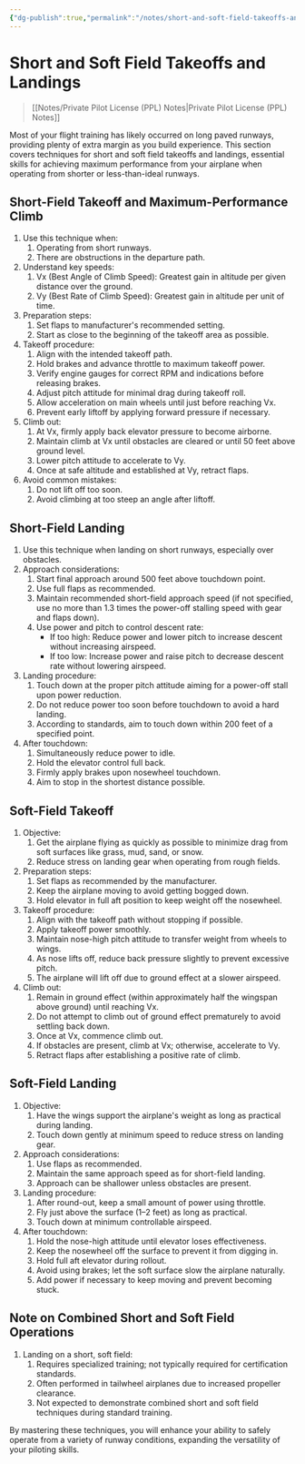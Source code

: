 ```yaml
---
{"dg-publish":true,"permalink":"/notes/short-and-soft-field-takeoffs-and-landings/","title":"Short and Soft Field Takeoffs and Landings","tags":["aviation","classnotes"]}
---
```



# Short and Soft Field Takeoffs and Landings
> [[Notes/Private Pilot License (PPL) Notes\|Private Pilot License (PPL) Notes]]

Most of your flight training has likely occurred on long paved runways, providing plenty of extra margin as you build experience. This section covers techniques for short and soft field takeoffs and landings, essential skills for achieving maximum performance from your airplane when operating from shorter or less-than-ideal runways.

## Short-Field Takeoff and Maximum-Performance Climb

1. Use this technique when:
    1. Operating from short runways.
    2. There are obstructions in the departure path.
2. Understand key speeds:
    1. Vx (Best Angle of Climb Speed): Greatest gain in altitude per given distance over the ground.
    2. Vy (Best Rate of Climb Speed): Greatest gain in altitude per unit of time.
3. Preparation steps:
    1. Set flaps to manufacturer's recommended setting.
    2. Start as close to the beginning of the takeoff area as possible.
4. Takeoff procedure:
    1. Align with the intended takeoff path.
    2. Hold brakes and advance throttle to maximum takeoff power.
    3. Verify engine gauges for correct RPM and indications before releasing brakes.
    4. Adjust pitch attitude for minimal drag during takeoff roll.
    5. Allow acceleration on main wheels until just before reaching Vx.
    6. Prevent early liftoff by applying forward pressure if necessary.
5. Climb out:
    1. At Vx, firmly apply back elevator pressure to become airborne.
    2. Maintain climb at Vx until obstacles are cleared or until 50 feet above ground level.
    3. Lower pitch attitude to accelerate to Vy.
    4. Once at safe altitude and established at Vy, retract flaps.
6. Avoid common mistakes:
    1. Do not lift off too soon.
    2. Avoid climbing at too steep an angle after liftoff.

## Short-Field Landing

1. Use this technique when landing on short runways, especially over obstacles.
2. Approach considerations:
    1. Start final approach around 500 feet above touchdown point.
    2. Use full flaps as recommended.
    3. Maintain recommended short-field approach speed (if not specified, use no more than 1.3 times the power-off stalling speed with gear and flaps down).
    4. Use power and pitch to control descent rate:
        - If too high: Reduce power and lower pitch to increase descent without increasing airspeed.
        - If too low: Increase power and raise pitch to decrease descent rate without lowering airspeed.
3. Landing procedure:
    1. Touch down at the proper pitch attitude aiming for a power-off stall upon power reduction.
    2. Do not reduce power too soon before touchdown to avoid a hard landing.
    3. According to standards, aim to touch down within 200 feet of a specified point.
4. After touchdown:
    1. Simultaneously reduce power to idle.
    2. Hold the elevator control full back.
    3. Firmly apply brakes upon nosewheel touchdown.
    4. Aim to stop in the shortest distance possible.

## Soft-Field Takeoff

1. Objective:
    1. Get the airplane flying as quickly as possible to minimize drag from soft surfaces like grass, mud, sand, or snow.
    2. Reduce stress on landing gear when operating from rough fields.
2. Preparation steps:
    1. Set flaps as recommended by the manufacturer.
    2. Keep the airplane moving to avoid getting bogged down.
    3. Hold elevator in full aft position to keep weight off the nosewheel.
3. Takeoff procedure:
    1. Align with the takeoff path without stopping if possible.
    2. Apply takeoff power smoothly.
    3. Maintain nose-high pitch attitude to transfer weight from wheels to wings.
    4. As nose lifts off, reduce back pressure slightly to prevent excessive pitch.
    5. The airplane will lift off due to ground effect at a slower airspeed.
4. Climb out:
    1. Remain in ground effect (within approximately half the wingspan above ground) until reaching Vx.
    2. Do not attempt to climb out of ground effect prematurely to avoid settling back down.
    3. Once at Vx, commence climb out.
    4. If obstacles are present, climb at Vx; otherwise, accelerate to Vy.
    5. Retract flaps after establishing a positive rate of climb.

## Soft-Field Landing

1. Objective:
    1. Have the wings support the airplane's weight as long as practical during landing.
    2. Touch down gently at minimum speed to reduce stress on landing gear.
2. Approach considerations:
    1. Use flaps as recommended.
    2. Maintain the same approach speed as for short-field landing.
    3. Approach can be shallower unless obstacles are present.
3. Landing procedure:
    1. After round-out, keep a small amount of power using throttle.
    2. Fly just above the surface (1–2 feet) as long as practical.
    3. Touch down at minimum controllable airspeed.
4. After touchdown:
    1. Hold the nose-high attitude until elevator loses effectiveness.
    2. Keep the nosewheel off the surface to prevent it from digging in.
    3. Hold full aft elevator during rollout.
    4. Avoid using brakes; let the soft surface slow the airplane naturally.
    5. Add power if necessary to keep moving and prevent becoming stuck.

## Note on Combined Short and Soft Field Operations

1. Landing on a short, soft field:
    1. Requires specialized training; not typically required for certification standards.
    2. Often performed in tailwheel airplanes due to increased propeller clearance.
    3. Not expected to demonstrate combined short and soft field techniques during standard training.

By mastering these techniques, you will enhance your ability to safely operate from a variety of runway conditions, expanding the versatility of your piloting skills.